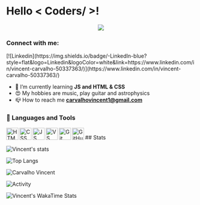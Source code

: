 <h1> Hello < Coders/ >! <img src = "https://raw.githubusercontent.com/MartinHeinz/MartinHeinz/master/wave.gif" width = 15px> </h1>
<p align='center'>
<img src="https://readme-typing-svg.herokuapp.com?color=000000&size=25&center=true&vCenter=true&width=433&height=75&lines=I'm+Vincent+Carvalho;Frontend+Developer+Student;Guitar+Teacher;">
</p>
<p align='center'>

<h3 align="left">Connect with me:</h3>
[![Linkedin](https://img.shields.io/badge/-LinkedIn-blue?style=flat&logo=Linkedin&logoColor=white&link=https://www.linkedin.com/in/vincent-carvalho-50337363/)](https://www.linkedin.com/in/vincent-carvalho-50337363/)


- 🌱 I’m currently learning **JS and HTML & CSS**
- 😍 My hobbies are music, play guitar and astrophysics
- 📪 How to reach me **carvalhovincent1@gmail.com**

### 📐 Languages and Tools

<img align="left" height="32px" width="32px" alt="HTML logo" src="https://bit.ly/3gP4Qgx">
<img align="left" height="32px" width="32px" alt="CSS logo" src="https://bit.ly/37iML7j">
<img align="left" height="32px" width="32px" alt="JS logo" src="https://bit.ly/3r1kzxY">
<img align="left" height="32px" width="32px" alt="VS Сode logo" src="https://bit.ly/3qZmQcU">
<img align="left" height="32px" width="32px" alt="Git logo" src="https://bit.ly/34ayuYn">
<img align="left" height="32px" width="32px" alt="GitHub logo" src="https://bit.ly/3nlY4kZ">
<br>
## Stats

![Vincent's stats](https://github-readme-stats.vercel.app/api?username=CarvalhoVincent&theme=tokyonight&show_icons=true)


![Top Langs](https://github-readme-stats.vercel.app/api/top-langs/?username=CarvalhoVincent&layout=compact&theme=tokyonight)


<p><img align="center" src="https://github-readme-streak-stats.herokuapp.com/?user=CarvalhoVincent&theme=tokyonight&background=0d1117&date_format=M%20j%5B%2C%20Y%5D" alt="Carvalho Vincent" /></p>


![Activity](https://activity-graph.herokuapp.com/graph?username=CarvalhoVincent&no-frame=true&theme=tokyonight)


![Vincent's WakaTime Stats](https://github-readme-stats.vercel.app/api/wakatime?username=CarvalhoVincent&hide_border=true&v=2)


